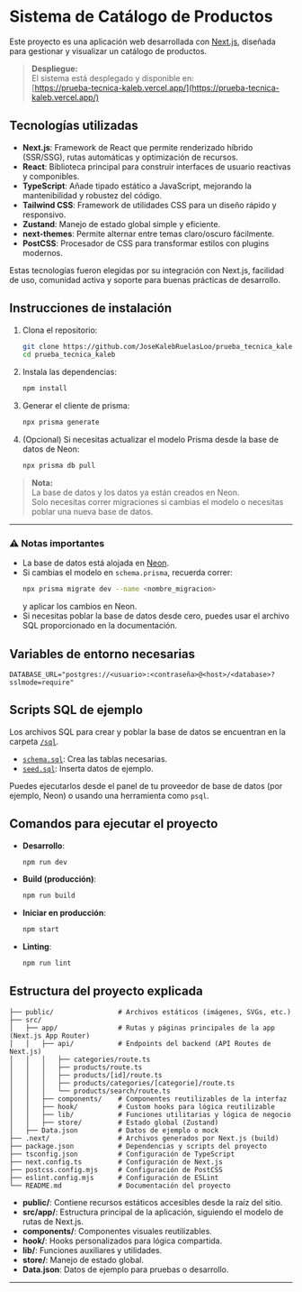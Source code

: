 # Sistema de Catálogo de Productos

Este proyecto es una aplicación web desarrollada con [Next.js](https://nextjs.org), diseñada para gestionar y visualizar un catálogo de productos.

> **Despliegue:**  
> El sistema está desplegado y disponible en:  
> [https://prueba-tecnica-kaleb.vercel.app/](https://prueba-tecnica-kaleb.vercel.app/)

## Tecnologías utilizadas

- **Next.js**: Framework de React que permite renderizado híbrido (SSR/SSG), rutas automáticas y optimización de recursos.
- **React**: Biblioteca principal para construir interfaces de usuario reactivas y componibles.
- **TypeScript**: Añade tipado estático a JavaScript, mejorando la mantenibilidad y robustez del código.
- **Tailwind CSS**: Framework de utilidades CSS para un diseño rápido y responsivo.
- **Zustand**: Manejo de estado global simple y eficiente.
- **next-themes**: Permite alternar entre temas claro/oscuro fácilmente.
- **PostCSS**: Procesador de CSS para transformar estilos con plugins modernos.

Estas tecnologías fueron elegidas por su integración con Next.js, facilidad de uso, comunidad activa y soporte para buenas prácticas de desarrollo.

## Instrucciones de instalación

1. Clona el repositorio:
   ```sh
   git clone https://github.com/JoseKalebRuelasLoo/prueba_tecnica_kaleb
   cd prueba_tecnica_kaleb
   ```
2. Instala las dependencias:
   ```sh
   npm install
   ```
3. Generar el cliente de prisma:
   ```sh
   npx prisma generate
   ```
4. (Opcional) Si necesitas actualizar el modelo Prisma desde la base de datos de Neon:
   ```sh
   npx prisma db pull
   ```

> **Nota:**  
> La base de datos y los datos ya están creados en Neon.  
> Solo necesitas correr migraciones si cambias el modelo o necesitas poblar una nueva base de datos.

---

### ⚠️ Notas importantes

- La base de datos está alojada en [Neon](https://neon.tech/).
- Si cambias el modelo en `schema.prisma`, recuerda correr:
  ```sh
  npx prisma migrate dev --name <nombre_migracion>
  ```
  y aplicar los cambios en Neon.
- Si necesitas poblar la base de datos desde cero, puedes usar el archivo SQL proporcionado en la documentación.

## Variables de entorno necesarias

```
DATABASE_URL="postgres://<usuario>:<contraseña>@<host>/<database>?sslmode=require"
```

## Scripts SQL de ejemplo

Los archivos SQL para crear y poblar la base de datos se encuentran en la carpeta [`/sql`](./sql).

- [`schema.sql`](./sql/schema.sql): Crea las tablas necesarias.
- [`seed.sql`](./sql/seed.sql): Inserta datos de ejemplo.

Puedes ejecutarlos desde el panel de tu proveedor de base de datos (por ejemplo, Neon) o usando una herramienta como `psql`.

## Comandos para ejecutar el proyecto

- **Desarrollo**:
  ```sh
  npm run dev
  ```
- **Build (producción)**:
  ```sh
  npm run build
  ```
- **Iniciar en producción**:
  ```sh
  npm start
  ```
- **Linting**:
  ```sh
  npm run lint
  ```

## Estructura del proyecto explicada

```
├── public/                # Archivos estáticos (imágenes, SVGs, etc.)
├── src/
│   ├── app/               # Rutas y páginas principales de la app (Next.js App Router)
│   │   ├── api/           # Endpoints del backend (API Routes de Next.js)
│   │   │   ├── categories/route.ts
│   │   │   ├── products/route.ts
│   │   │   ├── products/[id]/route.ts
│   │   │   ├── products/categories/[categorie]/route.ts
│   │   │   └── products/search/route.ts
│   │   ├── components/    # Componentes reutilizables de la interfaz
│   │   ├── hook/          # Custom hooks para lógica reutilizable
│   │   ├── lib/           # Funciones utilitarias y lógica de negocio
│   │   ├── store/         # Estado global (Zustand)
│   ├── Data.json          # Datos de ejemplo o mock
├── .next/                 # Archivos generados por Next.js (build)
├── package.json           # Dependencias y scripts del proyecto
├── tsconfig.json          # Configuración de TypeScript
├── next.config.ts         # Configuración de Next.js
├── postcss.config.mjs     # Configuración de PostCSS
├── eslint.config.mjs      # Configuración de ESLint
└── README.md              # Documentación del proyecto
```

- **public/**: Contiene recursos estáticos accesibles desde la raíz del sitio.
- **src/app/**: Estructura principal de la aplicación, siguiendo el modelo de rutas de Next.js.
- **components/**: Componentes visuales reutilizables.
- **hook/**: Hooks personalizados para lógica compartida.
- **lib/**: Funciones auxiliares y utilidades.
- **store/**: Manejo de estado global.
- **Data.json**: Datos de ejemplo para pruebas o desarrollo.

---
